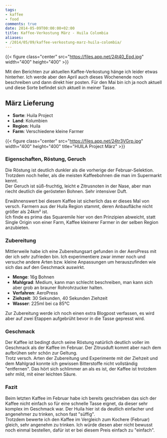 ```yaml
---
tags:
- kaffee
- food
comments: true
date: 2014-05-09T00:00:00+02:00
title: Kaffee-Verkostung März - Huila Colombia
aliases:
- /2014/05/09/kaffee-verkostung-marz-huila-colombia/
---
```


{{< figure class="center" src="https://files.app.net/24t40_Epd.jpg" width="400" height="400" >}}

Mit den Berichten zur aktuellen Kaffee-Verkostung hänge ich leider etwas hinterher. Ich werde aber den April auch dieses Wochenende noch beschreiben und dann direkt hier posten. Für den Mai bin ich ja noch aktuell und diese Sorte befindet sich aktuell in meiner Tasse.

## März Lieferung

- __Sorte__: Huila Project
- __Land__: Kolumbien
- __Region__: Huila
- __Farm__: Verschiedene kleine Farmer

{{< figure class="center" src="https://files.app.net/24tr3VGrp.jpg" width="400" height="400" title="HUILA Project März" >}}

### Eigenschaften, Röstung, Geruch

Die Röstung ist deutlich dunkler als die vorherige der Februar-Selektion. Trotzdem noch heller, als die meisten Kaffeebohnen die man im Supermarkt kennt.  
Der Geruch ist süß-fruchtig, leicht e Zitrusnoten in der Nase, aber man riecht deutlich die gerösteten Bohnen. Sehr intensiver Duft.

Erwähnenswert bei diesem Kaffee ist sicherlich das er dieses Mal von versch. Farmern aus der Huila Region stammt, deren Anbaufläche nicht größer als 24km² ist.  
Ich finde es prima das Squaremile hier von den Prinzipien  abweicht, statt Single Origin von einer Farm, Kaffee kleinerer Farmer in der selben Region anzubieten.

### Zubereitung

Mittlerweile habe ich eine Zubereitungsart gefunden in der AeroPress mit der ich sehr zufrieden bin. Ich experimentiere zwar immer noch und versuche andere Arten bzw. kleine Anpassungen um herauszufinden wie sich das auf den Geschmack auswirkt.

- __Menge__: 16g Bohnen
- __Mahlgrad__: Medium, kann man schlecht beschreiben, man kann sich aber grob an brauner Rohrohrzucker halten.
- __Verfahren__: AeroPress
- __Ziehzeit__: 30 Sekunden, 40 Sekunden Ziehzeit
- __Wasser__: 225ml bei ca 85°C

Zur Zubereitung werde ich noch einen extra Blogpost verfassen, es wird aber auf zwei Etappen aufgebrüht bevor in die Tasse gepresst wird.

### Geschmack

Der Kaffee ist bedingt durch seine Röstung natürlich deutlich voller im Geschmack als der Kaffee im Februar. Der Zitrusduft kommt aber nach dem aufbrühen sehr schön zur Geltung.  
Trotz versch. Arten der Zubereitung und Experimente mit der Ziehzeit und dem Mahlgrad konnte ich gewissen Bitterstoffe nicht vollständig "entfernen". Das hört sich schlimmer an als es ist, der Kaffee ist trotzdem sehr mild, mit einer leichten Säure.

### Fazit

Beim letzten Kaffee im Februar habe ich bereits geschrieben das sich der Kaffee nicht einfach so für eine schnelle Tasse eignet, da dieser sehr komplex im Geschmack war. Der Huila hier ist da deutlich einfacher und angenehmer zu trinken, schon fast "süffig".  
Trotzdem bewerte ich den Kaffee im Vergleich zum Kochere (Februar) gleich, sehr angenehm zu trinken. Ich würde diesen aber nicht bewusst noch einmal bestellen, dafür ist er bei diesem Preis einfach zu "einfach".

